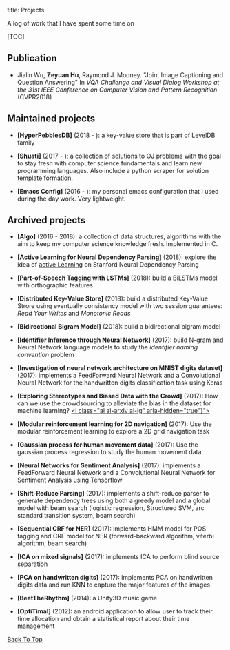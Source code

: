 title: Projects

A log of work that I have spent some time on

[TOC]

<!-- ## Current projects

Storage -->

## Publication

- Jialin Wu, **__Zeyuan Hu__**, Raymond J. Mooney. "Joint Image Captioning and Question Answering" In *VQA Challenge and Visual Dialog Workshop at the 31st IEEE Conference on Computer Vision and Pattern Recognition* (CVPR2018) 
<a href="https://arxiv.org/pdf/1805.08389.pdf"><i class="far fa-file-pdf fa-lg" aria-hidden="true"></i></a>

## Maintained projects

- **[HyperPebblesDB]** (2018 - ): a key-value store that is part of LevelDB family
<a href="https://github.com/xxks-kkk/HyperPebblesDB"><i class="fab fa-github fa-lg" aria-hidden="true"></i></a>

- **[Shuati]** (2017 - ): a collection of solutions to OJ problems with the goal to stay fresh with computer science fundamentals
and learn new programming languages. Also include
a python scraper for solution template formation.
<a href="https://github.com/xxks-kkk/shuati"><i class="fab fa-github fa-lg" aria-hidden="true"></i></a>

- **[Emacs Config]** (2016 - ): my personal emacs configuration that I used during the day work. Very lightweight.
<a href="https://github.com/xxks-kkk/emacs-config"><i class="fab fa-github fa-lg" aria-hidden="true"></i></a>

<!-- ## Open source projects contributed to

- **[KenLM]**: Faster and Smaller Language Model Queries
<a href="https://github.com/kpu/kenlm"><i class="fab fa-github fa-lg" aria-hidden="true"></i></a>

- **[Sphinx-doc]**: Python Documentation Generator
<a href="https://github.com/sphinx-doc/sphinx"><i class="fab fa-github fa-lg" aria-hidden="true"></i></a> -->

## Archived projects

<!-- - **[Joint Image Captioning and Question Answering]** (2018): a system that performs image captioning and VQA at the same time and outperforms SOTA on VQA v2 dataset.
<a href="https://arxiv.org/pdf/1805.08389.pdf"><i class="ai ai-arxiv ai-lg" aria-hidden="true"}"></i></a>
<a href="javascript:myFunction('myDIV');"><img src="images/bibtex.jpg" alt="bibtex" width="21.34" height="16"></a>

<div id="myDIV" style="display:none;">
  <blockquote>
  <pre>@article{wu2018joint,
  title={Joint Image Captioning and Question Answering},
  author={Wu, Jialin and Hu, Zeyuan and Mooney, Raymond J},
  journal={arXiv preprint arXiv:1805.08389},
  year={2018}}
  </pre>
  </blockquote>
</div> -->

- **[Algo]** (2016 - 2018): a collection of data structures, algorithms with the aim to keep my computer science knowledge fresh. Implemented in C.
<a href="https://github.com/xxks-kkk/algo"><i class="fab fa-github fa-lg" aria-hidden="true"></i></a>

- **[Active Learning for Neural Dependency Parsing]** (2018): explore the idea of [active Learning](http://aclweb.org/anthology/W00-1306) on Stanford Neural Dependency Parsing 
<a href="https://github.com/xxks-kkk/Code-for-blog/tree/master/2018/388-ray/p3"><i class="fab fa-github fa-lg" aria-hidden="true"></i></a>
<a href="https://github.com/xxks-kkk/Code-for-blog/blob/master/2018/388-ray/p3/Tex/emnlp2016.pdf"><i class="far fa-file-pdf fa-lg" aria-hidden="true"></i></a>

<!-- [![[GitHub]](images/github.png)](https://github.com/xxks-kkk/Code-for-blog/tree/master/2018/388-ray/p3) -->
<!-- [![[PDF]](images/pdf.png)](https://github.com/xxks-kkk/Code-for-blog/blob/master/2018/388-ray/p3/Tex/emnlp2016.pdf) -->

- **[Part-of-Speech Tagging with LSTMs]** (2018): build a BiLSTMs model with orthographic features 
<a href="https://github.com/xxks-kkk/Code-for-blog/tree/master/2018/388-ray/p2"><i class="fab fa-github fa-lg" aria-hidden="true"></i></a>
<a href="https://github.com/xxks-kkk/Code-for-blog/blob/master/2018/388-ray/p2/Tex/emnlp2016.pdf"><i class="far fa-file-pdf fa-lg" aria-hidden="true"></i></a>

- **[Distributed Key-Value Store]** (2018): build a distributed Key-Value Strore using eventually consistency model with two session guarantees: *Read Your Writes* and *Monotonic Reads*
<a href="https://github.com/xxks-kkk/KV-store"><i class="fab fa-github fa-lg" aria-hidden="true"></i></a>

- **[Bidirectional Bigram Model]** (2018): build a bidirectional bigram model
<a href="https://github.com/xxks-kkk/Code-for-blog/tree/master/2018/388-ray/p1"><i class="fab fa-github fa-lg" aria-hidden="true"></i></a>
<a href="https://github.com/xxks-kkk/Code-for-blog/blob/master/2018/388-ray/p1/Tex/p2.pdf"><i class="far fa-file-pdf fa-lg" aria-hidden="true"></i></a>

- **[Identifier Inference through Neural Network]** (2017):  build N-gram and Neural Network language models
to study the *identifier naming convention* problem
<a href="assets/fp.pdf"><i class="far fa-file-pdf fa-lg" aria-hidden="true"></i></a>

- **[Investigation of neural network architecture on MNIST digits dataset]** (2017): implements a FeedForward Neural Network and a Convolutional Neural Network
for the handwritten digits classification task using Keras
<a href="https://github.com/xxks-kkk/Code-for-blog/tree/master/2017/391L-dana/HW6"><i class="fab fa-github fa-lg" aria-hidden="true"></i></a>
<a href="https://github.com/xxks-kkk/Code-for-blog/blob/master/2017/391L-dana/HW6/Tex/report.pdf"><i class="far fa-file-pdf fa-lg" aria-hidden="true"></i></a>

- **[Exploring Stereotypes and Biased Data with the Crowd]** (2017): How can we use the crowdsourcing to alleviate the bias in the dataset
for machine learning?
<a href="https://www.youtube.com/watch?v=kwmRzrWsYfU"><i class="fab fa-youtube fa-lg" aria-hidden="true"></i></a>
<a href="http://arxiv.org/abs/1801.03261"><i class="ai ai-arxiv ai-lg" aria-hidden="true"}"></i></a>

<!-- [![[PDF]](images/arxiv.png)](http://arxiv.org/abs/1801.03261) -->

- **[Modular reinforcement learning for 2D navigation]** (2017): Use the modular reinforcement learning to explore a 2D grid navigation task
<a href="https://github.com/xxks-kkk/Code-for-blog/blob/master/2017/391L-dana/HW5/rl.py"><i class="fab fa-github fa-lg" aria-hidden="true"></i></a>
<a href="https://github.com/xxks-kkk/Code-for-blog/blob/master/2017/391L-dana/HW5/Tex/report.pdf"><i class="far fa-file-pdf fa-lg" aria-hidden="true"></i></a>

- **[Gaussian process for human movement data]** (2017): Use the gaussian process regression to study the human movement data
<a href="https://github.com/xxks-kkk/Code-for-blog/blob/master/2017/391L-dana/HW4/gp.py"><i class="fab fa-github fa-lg" aria-hidden="true"></i></a>
<a href="https://github.com/xxks-kkk/Code-for-blog/blob/master/2017/391L-dana/HW4/Tex/report.pdf"><i class="far fa-file-pdf fa-lg" aria-hidden="true"></i></a>

- **[Neural Networks for Sentiment Analysis]** (2017): implements a FeedForward Neural Network and a Convolutional Neural Network for Sentiment Analysis
using Tensorflow
<a href="https://github.com/xxks-kkk/Code-for-blog/tree/master/2017/395T-greg/HW3/hw3-release"><i class="fab fa-github fa-lg" aria-hidden="true"></i></a>
<a href="https://github.com/xxks-kkk/Code-for-blog/blob/master/2017/395T-greg/HW3/Tex/p3.pdf"><i class="far fa-file-pdf fa-lg" aria-hidden="true"></i></a>

- **[Shift-Reduce Parsing]** (2017): implements a shift-reduce parser to generate
dependency trees using both a greedy model and a global model with beam search (logistic regression,
Structured SVM, arc standard transition system, beam search)
<a href="https://github.com/xxks-kkk/Code-for-blog/tree/master/2017/395T-greg/HW2/hw2-release"><i class="fab fa-github fa-lg" aria-hidden="true"></i></a>
<a href="https://github.com/xxks-kkk/Code-for-blog/blob/master/2017/395T-greg/HW2/Tex/p2.pdf"><i class="far fa-file-pdf fa-lg" aria-hidden="true"></i></a>

- **[Sequential CRF for NER]** (2017): implements HMM model for POS tagging and CRF model for NER (forward-backward algorithm, viterbi algorithm, beam search)
<a href="https://github.com/xxks-kkk/Code-for-blog/tree/master/2017/395T-greg/HW1/hw1"><i class="fab fa-github fa-lg" aria-hidden="true"></i></a>
<a href="https://github.com/xxks-kkk/Code-for-blog/blob/master/2017/395T-greg/HW1/Tex/p1.pdf"><i class="far fa-file-pdf fa-lg" aria-hidden="true"></i></a>

- **[ICA on mixed signals]** (2017): implements ICA to perform blind source separation
<a href="https://github.com/xxks-kkk/Code-for-blog/tree/master/2017/391L-dana/HW2"><i class="fab fa-github fa-lg" aria-hidden="true"></i></a>
<a href="https://github.com/xxks-kkk/Code-for-blog/blob/master/2017/391L-dana/HW2/Tex/report.pdf"><i class="far fa-file-pdf fa-lg" aria-hidden="true"></i></a>

- **[PCA on handwritten digits]** (2017): implements PCA on handwritten digits data and run KNN to capture the major features of the images
<a href="https://github.com/xxks-kkk/Code-for-blog/tree/master/2017/391L-dana/HW1"><i class="fab fa-github fa-lg" aria-hidden="true"></i></a>
<a href="https://github.com/xxks-kkk/Code-for-blog/blob/master/2017/391L-dana/HW1/Tex/report.pdf"><i class="far fa-file-pdf fa-lg" aria-hidden="true"></i></a>

- **[BeatTheRhythm]** (2014): a Unity3D music game
<a href="https://github.com/xxks-kkk/BeatTheRhythm"><i class="fab fa-github fa-lg" aria-hidden="true"></i></a>

- **[OptiTimal]** (2012): an android application to allow user to track their time allocation and obtain a statistical report about their time management
<a href="https://github.com/xxks-kkk/Optitimal"><i class="fab fa-github fa-lg" aria-hidden="true"></i></a>

[Back To Top]({filename}/pages/software.md)



<script>
function myFunction(divtag) {
    var x = document.getElementById(divtag);
    if (x.style.display === "none") {
        x.style.display = "block";
    } else {
        x.style.display = "none";
    }
}
</script>